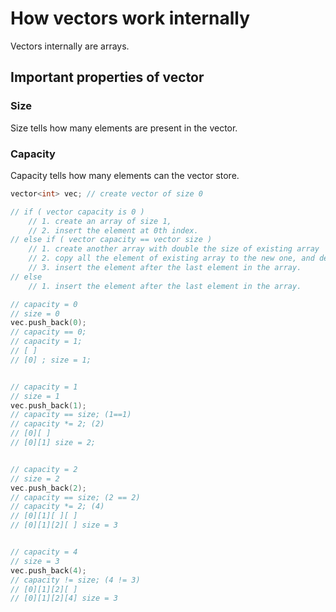 # How vectors work internally
Vectors internally are arrays.

## Important properties of vector

### Size
Size tells how many elements are present in the vector.

### Capacity
Capacity tells how many elements can the vector store.

```c++
vector<int> vec; // create vector of size 0

// if ( vector capacity is 0 )
    // 1. create an array of size 1,
    // 2. insert the element at 0th index.
// else if ( vector capacity == vector size )
    // 1. create another array with double the size of existing array
    // 2. copy all the element of existing array to the new one, and delete the old one.
    // 3. insert the element after the last element in the array.
// else 
    // 1. insert the element after the last element in the array.

// capacity = 0
// size = 0
vec.push_back(0); 
// capacity == 0; 
// capacity = 1; 
// [ ]
// [0] ; size = 1;


// capacity = 1
// size = 1
vec.push_back(1); 
// capacity == size; (1==1) 
// capacity *= 2; (2)
// [0][ ] 
// [0][1] size = 2;


// capacity = 2
// size = 2
vec.push_back(2); 
// capacity == size; (2 == 2)
// capacity *= 2; (4)
// [0][1][ ][ ]
// [0][1][2][ ] size = 3


// capacity = 4
// size = 3
vec.push_back(4); 
// capacity != size; (4 != 3)
// [0][1][2][ ]
// [0][1][2][4] size = 3
```
